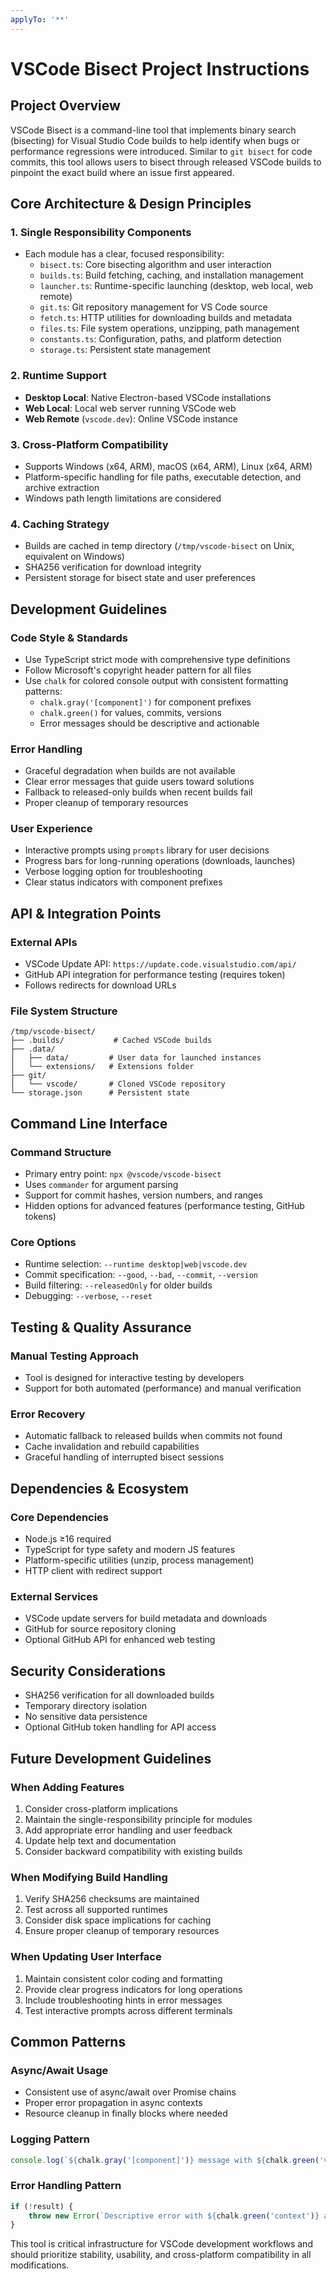 ```yaml
---
applyTo: '**'
---
```


# VSCode Bisect Project Instructions

## Project Overview
VSCode Bisect is a command-line tool that implements binary search (bisecting) for Visual Studio Code builds to help identify when bugs or performance regressions were introduced. Similar to `git bisect` for code commits, this tool allows users to bisect through released VSCode builds to pinpoint the exact build where an issue first appeared.

## Core Architecture & Design Principles

### 1. **Single Responsibility Components**
- Each module has a clear, focused responsibility:
  - `bisect.ts`: Core bisecting algorithm and user interaction
  - `builds.ts`: Build fetching, caching, and installation management
  - `launcher.ts`: Runtime-specific launching (desktop, web local, web remote)
  - `git.ts`: Git repository management for VS Code source
  - `fetch.ts`: HTTP utilities for downloading builds and metadata
  - `files.ts`: File system operations, unzipping, path management
  - `constants.ts`: Configuration, paths, and platform detection
  - `storage.ts`: Persistent state management

### 2. **Runtime Support**
- **Desktop Local**: Native Electron-based VSCode installations
- **Web Local**: Local web server running VSCode web
- **Web Remote** (`vscode.dev`): Online VSCode instance

### 3. **Cross-Platform Compatibility**
- Supports Windows (x64, ARM), macOS (x64, ARM), Linux (x64, ARM)
- Platform-specific handling for file paths, executable detection, and archive extraction
- Windows path length limitations are considered

### 4. **Caching Strategy**
- Builds are cached in temp directory (`/tmp/vscode-bisect` on Unix, equivalent on Windows)
- SHA256 verification for download integrity
- Persistent storage for bisect state and user preferences

## Development Guidelines

### **Code Style & Standards**
- Use TypeScript strict mode with comprehensive type definitions
- Follow Microsoft's copyright header pattern for all files
- Use `chalk` for colored console output with consistent formatting patterns:
  - `chalk.gray('[component]')` for component prefixes
  - `chalk.green()` for values, commits, versions
  - Error messages should be descriptive and actionable

### **Error Handling**
- Graceful degradation when builds are not available
- Clear error messages that guide users toward solutions
- Fallback to released-only builds when recent builds fail
- Proper cleanup of temporary resources

### **User Experience**
- Interactive prompts using `prompts` library for user decisions
- Progress bars for long-running operations (downloads, launches)
- Verbose logging option for troubleshooting
- Clear status indicators with component prefixes

## API & Integration Points

### **External APIs**
- VSCode Update API: `https://update.code.visualstudio.com/api/`
- GitHub API integration for performance testing (requires token)
- Follows redirects for download URLs

### **File System Structure**
```
/tmp/vscode-bisect/
├── .builds/           # Cached VSCode builds
├── .data/
│   ├── data/         # User data for launched instances
│   └── extensions/   # Extensions folder
├── git/
│   └── vscode/       # Cloned VSCode repository
└── storage.json      # Persistent state
```

## Command Line Interface

### **Command Structure**
- Primary entry point: `npx @vscode/vscode-bisect`
- Uses `commander` for argument parsing
- Support for commit hashes, version numbers, and ranges
- Hidden options for advanced features (performance testing, GitHub tokens)

### **Core Options**
- Runtime selection: `--runtime desktop|web|vscode.dev`
- Commit specification: `--good`, `--bad`, `--commit`, `--version`
- Build filtering: `--releasedOnly` for older builds
- Debugging: `--verbose`, `--reset`

## Testing & Quality Assurance

### **Manual Testing Approach**
- Tool is designed for interactive testing by developers
- Support for both automated (performance) and manual verification

### **Error Recovery**
- Automatic fallback to released builds when commits not found
- Cache invalidation and rebuild capabilities
- Graceful handling of interrupted bisect sessions

## Dependencies & Ecosystem

### **Core Dependencies**
- Node.js ≥16 required
- TypeScript for type safety and modern JS features
- Platform-specific utilities (unzip, process management)
- HTTP client with redirect support

### **External Services**
- VSCode update servers for build metadata and downloads
- GitHub for source repository cloning
- Optional GitHub API for enhanced web testing

## Security Considerations
- SHA256 verification for all downloaded builds
- Temporary directory isolation
- No sensitive data persistence
- Optional GitHub token handling for API access

## Future Development Guidelines

### **When Adding Features**
1. Consider cross-platform implications
2. Maintain the single-responsibility principle for modules
3. Add appropriate error handling and user feedback
4. Update help text and documentation
5. Consider backward compatibility with existing builds

### **When Modifying Build Handling**
1. Verify SHA256 checksums are maintained
2. Test across all supported runtimes
3. Consider disk space implications for caching
4. Ensure proper cleanup of temporary resources

### **When Updating User Interface**
1. Maintain consistent color coding and formatting
2. Provide clear progress indicators for long operations
3. Include troubleshooting hints in error messages
4. Test interactive prompts across different terminals

## Common Patterns

### **Async/Await Usage**
- Consistent use of async/await over Promise chains
- Proper error propagation in async contexts
- Resource cleanup in finally blocks where needed

### **Logging Pattern**
```typescript
console.log(`${chalk.gray('[component]')} message with ${chalk.green('values')}`);
```

### **Error Handling Pattern**
```typescript
if (!result) {
    throw new Error(`Descriptive error with ${chalk.green('context')} and suggestions.`);
}
```

This tool is critical infrastructure for VSCode development workflows and should prioritize stability, usability, and cross-platform compatibility in all modifications.